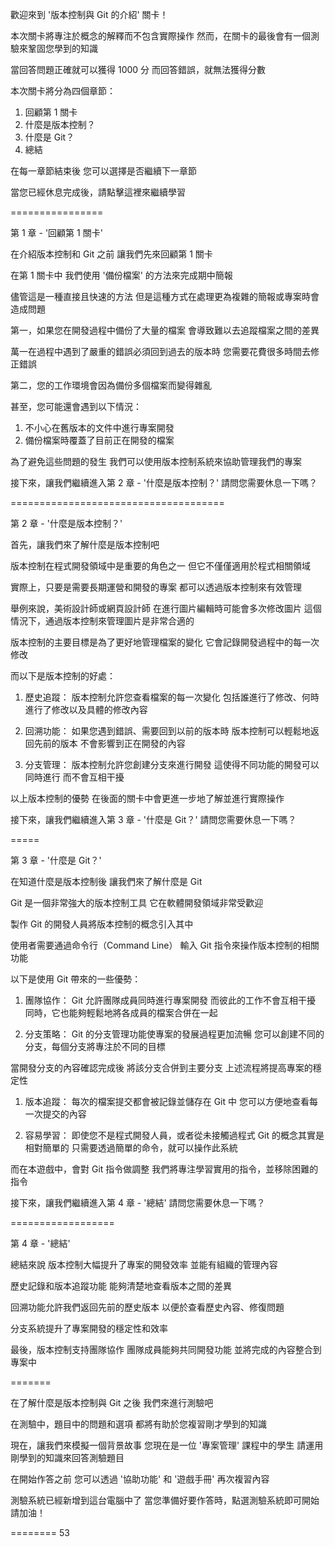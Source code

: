 歡迎來到
'版本控制與 Git 的介紹' 關卡！

本次關卡將專注於概念的解釋而不包含實際操作
然而，在關卡的最後會有一個測驗來鞏固您學到的知識

當回答問題正確就可以獲得 1000 分
而回答錯誤，就無法獲得分數

本次關卡將分為四個章節：
1. 回顧第 1 關卡
2. 什麼是版本控制？
3. 什麼是 Git？
4. 總結

在每一章節結束後
您可以選擇是否繼續下一章節

當您已經休息完成後，請點擊這裡來繼續學習

================

第 1 章 - '回顧第 1 關卡'

在介紹版本控制和 Git 之前
讓我們先來回顧第 1 關卡

在第 1 關卡中
我們使用 '備份檔案' 的方法來完成期中簡報

儘管這是一種直接且快速的方法
但是這種方式在處理更為複雜的簡報或專案時會造成問題

第一，如果您在開發過程中備份了大量的檔案
會導致難以去追蹤檔案之間的差異

萬一在過程中遇到了嚴重的錯誤必須回到過去的版本時
您需要花費很多時間去修正錯誤

第二，您的工作環境會因為備份多個檔案而變得雜亂

甚至，您可能還會遇到以下情況：
1. 不小心在舊版本的文件中進行專案開發
2. 備份檔案時覆蓋了目前正在開發的檔案

為了避免這些問題的發生
我們可以使用版本控制系統來協助管理我們的專案

接下來，讓我們繼續進入第 2 章 - '什麼是版本控制？'
請問您需要休息一下嗎？

=====================================

第 2 章 - '什麼是版本控制？'

首先，讓我們來了解什麼是版本控制吧

版本控制在程式開發領域中是重要的角色之一
但它不僅僅適用於程式相關領域

實際上，只要是需要長期運營和開發的專案
都可以透過版本控制來有效管理

舉例來說，美術設計師或網頁設計師
在進行圖片編輯時可能會多次修改圖片
這個情況下，通過版本控制來管理圖片是非常合適的

版本控制的主要目標是為了更好地管理檔案的變化
它會記錄開發過程中的每一次修改

而以下是版本控制的好處：

1. 歷史追蹤： 
版本控制允許您查看檔案的每一次變化
包括誰進行了修改、何時進行了修改以及具體的修改內容

2. 回溯功能： 
如果您遇到錯誤、需要回到以前的版本時
版本控制可以輕鬆地返回先前的版本
不會影響到正在開發的內容

3. 分支管理： 
版本控制允許您創建分支來進行開發
這使得不同功能的開發可以同時進行
而不會互相干擾

以上版本控制的優勢
在後面的關卡中會更進一步地了解並進行實際操作

接下來，讓我們繼續進入第 3 章 - '什麼是 Git？'
請問您需要休息一下嗎？

=====

第 3 章 - '什麼是 Git？'

在知道什麼是版本控制後
讓我們來了解什麼是 Git

Git 是一個非常強大的版本控制工具
它在軟體開發領域非常受歡迎

製作 Git 的開發人員將版本控制的概念引入其中

使用者需要通過命令行（Command Line）
輸入 Git 指令來操作版本控制的相關功能

以下是使用 Git 帶來的一些優勢：

1. 團隊協作：
Git 允許團隊成員同時進行專案開發
而彼此的工作不會互相干擾
同時，它也能夠輕鬆地將各成員的檔案合併在一起

1. 分支策略： 
Git 的分支管理功能使專案的發展過程更加流暢
您可以創建不同的分支，每個分支將專注於不同的目標

當開發分支的內容確認完成後
將該分支合併到主要分支
上述流程將提高專案的穩定性

1. 版本追蹤：
每次的檔案提交都會被記錄並儲存在 Git 中
您可以方便地查看每一次提交的內容

1. 容易學習： 
即使您不是程式開發人員，或者從未接觸過程式
Git 的概念其實是相對簡單的
只需要透過簡單的命令，就可以操作此系統

而在本遊戲中，會對 Git 指令做調整
我們將專注學習實用的指令，並移除困難的指令

接下來，讓我們繼續進入第 4 章 - '總結'
請問您需要休息一下嗎？

==================

第 4 章 - '總結'

總結來說
版本控制大幅提升了專案的開發效率
並能有組織的管理內容

歷史記錄和版本追蹤功能
能夠清楚地查看版本之間的差異

回溯功能允許我們返回先前的歷史版本
以便於查看歷史內容、修復問題

分支系統提升了專案開發的穩定性和效率

最後，版本控制支持團隊協作
團隊成員能夠共同開發功能
並將完成的內容整合到專案中

=======

在了解什麼是版本控制與 Git 之後
我們來進行測驗吧
 
在測驗中，題目中的問題和選項
都將有助於您複習剛才學到的知識

現在，讓我們來模擬一個背景故事
您現在是一位 '專案管理' 課程中的學生
請運用剛學到的知識來回答測驗題目

在開始作答之前
您可以透過 '協助功能' 和 '遊戲手冊' 再次複習內容

測驗系統已經新增到這台電腦中了
當您準備好要作答時，點選測驗系統即可開始
請加油！

========
53